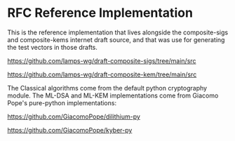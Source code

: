 # RFC Reference Implementation

This is the reference implementation that lives alongside the composite-sigs and composite-kems internet draft source, and that was use for generating the test vectors in those drafts.

https://github.com/lamps-wg/draft-composite-sigs/tree/main/src

https://github.com/lamps-wg/draft-composite-kem/tree/main/src


The Classical algorithms come from the default python cryptography module.
The ML-DSA and ML-KEM implementations come from Giacomo Pope's pure-python implementations:

https://github.com/GiacomoPope/dilithium-py

https://github.com/GiacomoPope/kyber-py